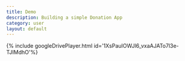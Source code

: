 ```yaml
---
title: Demo
description: Building a simple Donation App
category: user
layout: default
---
```

{% include googleDrivePlayer.html id='1XsPauIOWJl6_vxaAJATo7l3e-TJIMdhO'%}
